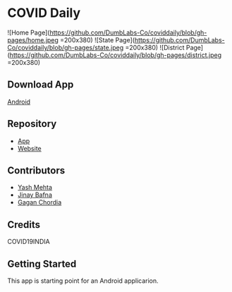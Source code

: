 # COVID Daily

![Home Page](https://github.com/DumbLabs-Co/coviddaily/blob/gh-pages/home.jpeg =200x380)
![State Page](https://github.com/DumbLabs-Co/coviddaily/blob/gh-pages/state.jpeg =200x380)
![District Page](https://github.com/DumbLabs-Co/coviddaily/blob/gh-pages/district.jpeg =200x380)

## Download App
[Android](dumblabs-co.github.io/coviddaily)

## Repository
- [App](https://github.com/DumbLabs-Co/Covid-Daily)
- [Website](https://github.com/DumbLabs-Co/coviddaily)

## Contributors
- [Yash Mehta](https://github.com/yashmehta17)
- [Jinay Bafna](https://github.com/JBafna)
- [Gagan Chordia](https://github.com/gagan-gv)

## Credits
COVID19INDIA

## Getting Started
This app is starting point for an Android applicarion.
